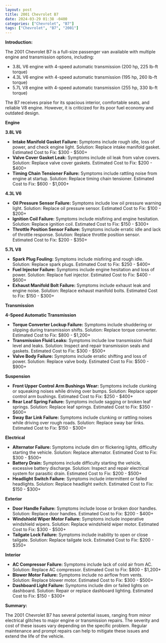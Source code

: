 ```yaml
---
layout: post
title: 2001 Chevrolet B7
date: 2024-03-29 01:38 -0400
categories: ["Chevrolet", "B7"]
tags: ["Chevrolet", "B7", "2001"]
---
```

**Introduction:**

The 2001 Chevrolet B7 is a full-size passenger van available with multiple engine and transmission options, including:
- 3.8L V6 engine with 4-speed automatic transmission (200 hp, 225 lb-ft torque)
- 4.3L V6 engine with 4-speed automatic transmission (195 hp, 260 lb-ft torque)
- 5.7L V8 engine with 4-speed automatic transmission (255 hp, 330 lb-ft torque)

The B7 receives praise for its spacious interior, comfortable seats, and reliable V8 engine. However, it is criticized for its poor fuel economy and outdated design.

**Engine**

**3.8L V6**

* **Intake Manifold Gasket Failure:** Symptoms include rough idle, loss of power, and check engine light. Solution: Replace intake manifold gasket. Estimated Cost to Fix: $300 - $500+
* **Valve Cover Gasket Leak:** Symptoms include oil leak from valve covers. Solution: Replace valve cover gaskets. Estimated Cost to Fix: $200 - $400+
* **Timing Chain Tensioner Failure:** Symptoms include rattling noise from engine at startup. Solution: Replace timing chain tensioner. Estimated Cost to Fix: $600 - $1,000+

**4.3L V6**

* **Oil Pressure Sensor Failure:** Symptoms include low oil pressure warning light. Solution: Replace oil pressure sensor. Estimated Cost to Fix: $100 - $200+
* **Ignition Coil Failure:** Symptoms include misfiring and engine hesitation. Solution: Replace ignition coil. Estimated Cost to Fix: $150 - $300+
* **Throttle Position Sensor Failure:** Symptoms include erratic idle and lack of throttle response. Solution: Replace throttle position sensor. Estimated Cost to Fix: $200 - $350+

**5.7L V8**

* **Spark Plug Fouling:** Symptoms include misfiring and rough idle. Solution: Replace spark plugs. Estimated Cost to Fix: $250 - $400+
* **Fuel Injector Failure:** Symptoms include engine hesitation and loss of power. Solution: Replace fuel injector. Estimated Cost to Fix: $400 - $600+
* **Exhaust Manifold Bolt Failure:** Symptoms include exhaust leak and engine noise. Solution: Replace exhaust manifold bolts. Estimated Cost to Fix: $150 - $300+

**Transmission**

**4-Speed Automatic Transmission**

* **Torque Converter Lockup Failure:** Symptoms include shuddering or slipping during transmission shifts. Solution: Replace torque converter. Estimated Cost to Fix: $800 - $1,200+
* **Transmission Fluid Leaks:** Symptoms include low transmission fluid level and leaks. Solution: Inspect and repair transmission seals and gaskets. Estimated Cost to Fix: $300 - $500+
* **Valve Body Failure:** Symptoms include erratic shifting and loss of power. Solution: Replace valve body. Estimated Cost to Fix: $500 - $900+

**Suspension**

* **Front Upper Control Arm Bushings Wear:** Symptoms include clunking or squeaking noises while driving over bumps. Solution: Replace upper control arm bushings. Estimated Cost to Fix: $250 - $400+
* **Rear Leaf Spring Failure:** Symptoms include sagging or broken leaf springs. Solution: Replace leaf springs. Estimated Cost to Fix: $350 - $600+
* **Sway Bar Link Failure:** Symptoms include clunking or rattling noises while driving over rough roads. Solution: Replace sway bar links. Estimated Cost to Fix: $150 - $300+

**Electrical**

* **Alternator Failure:** Symptoms include dim or flickering lights, difficulty starting the vehicle. Solution: Replace alternator. Estimated Cost to Fix: $300 - $500+
* **Battery Drain:** Symptoms include difficulty starting the vehicle, excessive battery discharge. Solution: Inspect and repair electrical system for parasitic drain. Estimated Cost to Fix: $200 - $500+
* **Headlight Switch Failure:** Symptoms include intermittent or failed headlights. Solution: Replace headlight switch. Estimated Cost to Fix: $150 - $300+

**Exterior**

* **Door Handle Failure:** Symptoms include loose or broken door handles. Solution: Replace door handles. Estimated Cost to Fix: $200 - $400+
* **Windshield Wiper Motor Failure:** Symptoms include inoperative windshield wipers. Solution: Replace windshield wiper motor. Estimated Cost to Fix: $300 - $500+
* **Tailgate Lock Failure:** Symptoms include inability to open or close tailgate. Solution: Replace tailgate lock. Estimated Cost to Fix: $200 - $350+

**Interior**

* **AC Compressor Failure:** Symptoms include lack of cold air from AC. Solution: Replace AC compressor. Estimated Cost to Fix: $800 - $1,200+
* **Blower Motor Failure:** Symptoms include no airflow from vents. Solution: Replace blower motor. Estimated Cost to Fix: $300 - $500+
* **Dashboard Light Failure:** Symptoms include dim or failed lights on dashboard. Solution: Repair or replace dashboard lighting. Estimated Cost to Fix: $150 - $300+

**Summary:**

The 2001 Chevrolet B7 has several potential issues, ranging from minor electrical glitches to major engine or transmission repairs. The severity and cost of these issues vary depending on the specific problem. Regular maintenance and prompt repairs can help to mitigate these issues and extend the life of the vehicle.
